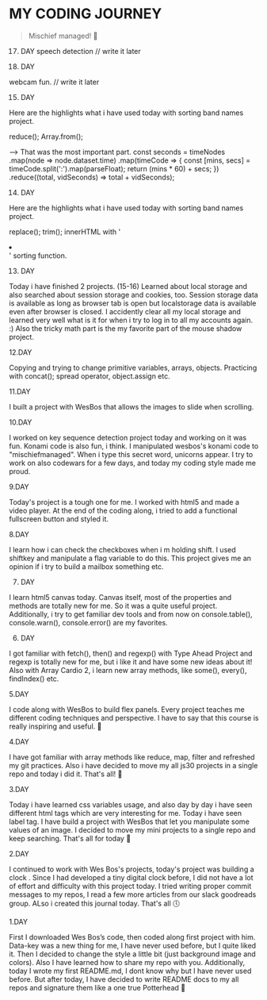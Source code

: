 # MY CODING JOURNEY

> Mischief managed! :herb:

17. DAY
    speech detection // write it later

18. DAY

webcam fun. // write it later

15. DAY

Here are the highlights what i have used today with sorting band names project.

reduce();
Array.from();

--> That was the most important part.
const seconds = timeNodes
.map(node => node.dataset.time)
.map(timeCode => {
const [mins, secs] = timeCode.split(':').map(parseFloat);
return (mins \* 60) + secs;
})
.reduce((total, vidSeconds) => total + vidSeconds);

14. DAY

Here are the highlights what i have used today with sorting band names project.

replace();
trim();
innerHTML with '<li></li>'
sorting function.

13. DAY

Today i have finished 2 projects. (15-16) Learned about local storage and also searched about session storage and cookies, too. Session storage data is available as long as browser tab is open but localstorage data is available even after browser is closed. I accidently clear all my local storage and learned very well what is it for when i try to log in to all my accounts again. :) Also the tricky math part is the my favorite part of the mouse shadow project.

12.DAY

Copying and trying to change primitive variables, arrays, objects. Practicing with concat(); spread operator, object.assign etc.

11.DAY

I built a project with WesBos that allows the images to slide when scrolling.

10.DAY

I worked on key sequence detection project today and working on it was fun. Konami code is also fun, i think. I manipulated wesbos's konami code to "mischiefmanaged". When i type this secret word, unicorns appear. I try to work on also codewars for a few days, and today my coding style made me proud.

9.DAY

Today's project is a tough one for me. I worked with html5 and made a video player. At the end of the coding along, i tried to add a functional fullscreen button and styled it.

8.DAY

I learn how i can check the checkboxes when i m holding shift. I used shiftkey and manipulate a flag variable to do this. This project gives me an opinion if i try to build a mailbox something etc.

7. DAY

I learn html5 canvas today. Canvas itself, most of the properties and methods are totally new for me. So it was a quite useful project. Additionally, i try to get familiar dev tools and from now on console.table(), console.warn(), console.error() are my favorites.

6. DAY

I got familiar with fetch(), then() and regexp() with Type Ahead Project and regexp is totally new for me, but i like it and have some new ideas about it! Also with Array Cardio 2, i learn new array methods, like some(), every(), findIndex() etc.

5.DAY

I code along with WesBos to build flex panels. Every project teaches me different coding techniques and perspective. I have to say that this course is really inspiring and useful. :dizzy:

4.DAY

I have got familiar with array methods like reduce, map, filter and refreshed my git practices. Also i have decided to move my all js30 projects in a single repo and today i did it. That's all! :orange_heart:

3.DAY

Today i have learned css variables usage, and also day by day i have seen different html tags which are very interesting for me. Today i have seen label tag. I have build a project with WesBos that let you manipulate some values of an image. I decided to move my mini projects to a single repo and keep searching. That's all for today :milky_way:

2.DAY

I continued to work with Wes Bos's projects, today's project was building a clock . Since I had developed a tiny digital clock before, I did not have a lot of effort and difficulty with this project today. I tried writing proper commit messages to my repos, I read a few more articles from our slack goodreads group. ALso i created this journal today. That's all :clock5:

1.DAY

First I downloaded Wes Bos’s code, then coded along first project with him. Data-key was a new thing for me, I have never used before, but I quite liked it. Then I decided to change the style a little bit (just background image and colors). Also I have learned how to share my repo with you. Additionally, today I wrote my first README.md, I dont know why but I have never used before. But after today, I have decided to write README docs to my all repos and signature them like a one true Potterhead :rocket:
